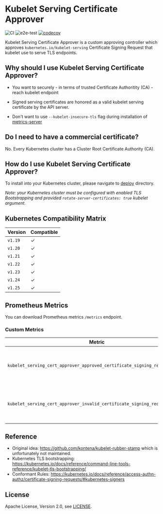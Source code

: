 # Kubelet Serving Certificate Approver

![CI](https://github.com/alex1989hu/kubelet-serving-cert-approver/workflows/build-and-test/badge.svg)
![e2e-test](https://github.com/alex1989hu/kubelet-serving-cert-approver/workflows/e2e-test/badge.svg)
[![codecov](https://codecov.io/gh/alex1989hu/kubelet-serving-cert-approver/branch/main/graph/badge.svg)](https://codecov.io/gh/alex1989hu/kubelet-serving-cert-approver)

Kubelet Serving Certificate Approver is a custom approving controller which approves `kubernetes.io/kubelet-serving` Certificate Signing Request that kubelet use to serve TLS endpoints.

## Why should I use Kubelet Serving Certificate Approver?

* You want to securely - in terms of trusted Certificate Authoritity (CA) - reach kubelet endpoint

* Signed serving certificates are honored as a valid kubelet serving certificate by the API server.

* Don't want to use `--kubelet-insecure-tls` flag during installation of [metrics-server](https://github.com/kubernetes-sigs/metrics-server/)

## Do I need to have a commercial certificate?

No. Every Kubernetes cluster has a Cluster Root Certificate Authority (CA).

## How do I use Kubelet Serving Certificate Approver?

To install into your Kubernetes cluster, please navigate to [deploy](deploy) directory.

*Note: your Kubernetes cluster must be configured with enabled TLS Bootstrapping and provided `rotate-server-certificates: true` kubelet argument.*

## Kubernetes Compatibility Matrix

| Version        | Compatible |
| -------------- | ---------- |
| `v1.19`        | &check;    |
| `v1.20`        | &check;    |
| `v1.21`        | &check;    |
| `v1.22`        | &check;    |
| `v1.23`        | &check;    |
| `v1.24`        | &check;    |
| `v1.25`        | &check;    |

## Prometheus Metrics

You can download Prometheus metrics `/metrics` endpoint.

### Custom Metrics

| Metric                                                                     | Description                                        |
| -------------------------------------------------------------------------- | -------------------------------------------------- |
| `kubelet_serving_cert_approver_approved_certificate_signing_request_count` | The number of approved Certificate Signing Request |
| `kubelet_serving_cert_approver_invalid_certificate_signing_request_count`  | The number of invalid Certificate Signing Request  |

## Reference

* Original idea: <https://github.com/kontena/kubelet-rubber-stamp> which is unfortunately not maintained.
* Kubernetes TLS bootstrapping: <https://kubernetes.io/docs/reference/command-line-tools-reference/kubelet-tls-bootstrapping/>
* Conformant Rules: <https://kubernetes.io/docs/reference/access-authn-authz/certificate-signing-requests/#kubernetes-signers>

## License

Apache License, Version 2.0, see [LICENSE](LICENSE).
